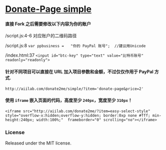 # [Donate-Page simple](http://aiilab.com/donate2me)

#### 直接 Fork 之后需要修改以下内容为你的账户

  /script.js:4-6 对应账户的二维码路径

  /script.js:8  `var ppbusiness	=	"你的 PayPal 账号";  //建议用Unicode`

  /index.html:37 `<input id="btc-key" type="text" value="比特币账号" readonly="readonly">`

#### 针对不同项目可以直接在 URL 加入项目参数和金额，不过仅仅作用于 PayPal 方式.

`http://aiilab.com/donate2me/simple/?item='donate-page&price=2'`


#### 使用 `iframe` 嵌入页面的代码，高度至少 `240px`，宽度至少 `310px`！

```
<iframe src="http://aiilab.com/donate2me/?item=easy-select-style" style="overflow-x:hidden;overflow-y:hidden; border:0xp none #fff; min-height:240px; width:100%;"  frameborder="0" scrolling="no"></iframe>
```

### License

Released under the MIT license.
